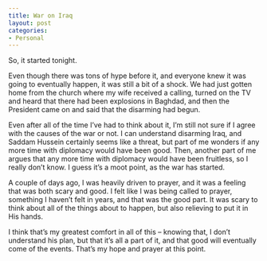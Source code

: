 ```yaml
---
title: War on Iraq
layout: post
categories:
- Personal
---
```

So, it started tonight.

Even though there was tons of hype before it, and everyone knew it was going to eventually happen, it was still a bit of a shock. We had just gotten home from the church where my wife received a calling, turned on the TV and heard that there had been explosions in Baghdad, and then the President came on and said that the disarming had begun.

Even after all of the time I’ve had to think about it, I’m still not sure if I agree with the causes of the war or not. I can understand disarming Iraq, and Saddam Hussein certainly seems like a threat, but part of me wonders if any more time with diplomacy would have been good. Then, another part of me argues that any more time with diplomacy would have been fruitless, so I really don’t know. I guess it’s a moot point, as the war has started.

A couple of days ago, I was heavily driven to prayer, and it was a feeling that was both scary and good. I felt like I was being called to prayer, something I haven’t felt in years, and that was the good part. It was scary to think about all of the things about to happen, but also relieving to put it in His hands.

I think that’s my greatest comfort in all of this – knowing that, I don’t understand his plan, but that it’s all a part of it, and that good will eventually come of the events. That’s my hope and prayer at this point.